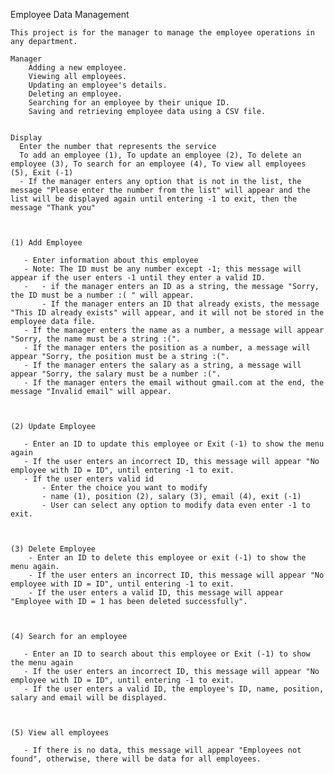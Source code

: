 Employee Data Management

    This project is for the manager to manage the employee operations in any department.
    
    Manager
        Adding a new employee.
        Viewing all employees.
        Updating an employee's details.
        Deleting an employee.
        Searching for an employee by their unique ID.
        Saving and retrieving employee data using a CSV file.

    
    Display
      Enter the number that represents the service
      To add an employee (1), To update an employee (2), To delete an employee (3), To search for an employee (4), To view all employees (5), Exit (-1)
      - If the manager enters any option that is not in the list, the message "Please enter the number from the list" will appear and the list will be displayed again until entering -1 to exit, then the message "Thank you"    


    
    (1) Add Employee
    
       - Enter information about this employee
       - Note: The ID must be any number except -1; this message will appear if the user enters -1 until they enter a valid ID.
       -   - if the manager enters an ID as a string, the message "Sorry, the ID must be a number :( " will appear.
           - If the manager enters an ID that already exists, the message "This ID already exists" will appear, and it will not be stored in the employee data file.
       - If the manager enters the name as a number, a message will appear "Sorry, the name must be a string :(".
       - If the manager enters the position as a number, a message will appear "Sorry, the position must be a string :(".
       - If the manager enters the salary as a string, a message will appear "Sorry, the salary must be a number :(".
       - If the manager enters the email without gmail.com at the end, the message "Invalid email" will appear.


       
    (2) Update Employee
    
       - Enter an ID to update this employee or Exit (-1) to show the menu again
       - If the user enters an incorrect ID, this message will appear "No employee with ID = ID", until entering -1 to exit.
       - If the user enters valid id
           - Enter the choice you want to modify
           - name (1), position (2), salary (3), email (4), exit (-1)
           - User can select any option to modify data even enter -1 to exit.



    (3) Delete Employee
        - Enter an ID to delete this employee or exit (-1) to show the menu again.
        - If the user enters an incorrect ID, this message will appear "No employee with ID = ID", until entering -1 to exit.
        - If the user enters a valid ID, this message will appear "Employee with ID = 1 has been deleted successfully".



    (4) Search for an employee
    
       - Enter an ID to search about this employee or Exit (-1) to show the menu again
       - If the user enters an incorrect ID, this message will appear "No employee with ID = ID", until entering -1 to exit.
       - If the user enters a valid ID, the employee's ID, name, position, salary and email will be displayed.



    (5) View all employees
    
       - If there is no data, this message will appear "Employees not found", otherwise, there will be data for all employees.

